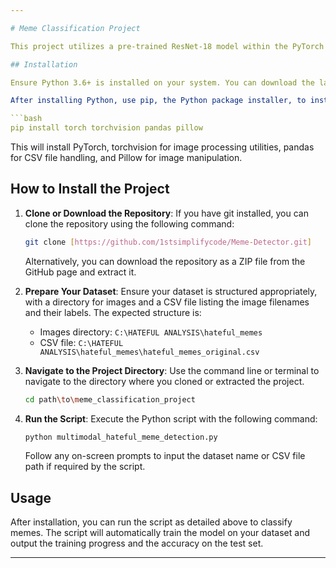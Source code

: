 ```yaml
---

# Meme Classification Project

This project utilizes a pre-trained ResNet-18 model within the PyTorch framework to classify memes into "harmful" or "not harmful" categories.

## Installation

Ensure Python 3.6+ is installed on your system. You can download the latest version of Python from [python.org](https://www.python.org/).

After installing Python, use pip, the Python package installer, to install the necessary libraries. Open your command line or terminal and run:

```bash
pip install torch torchvision pandas pillow
```

This will install PyTorch, torchvision for image processing utilities, pandas for CSV file handling, and Pillow for image manipulation.

## How to Install the Project

1. **Clone or Download the Repository**: If you have git installed, you can clone the repository using the following command:

    ```bash
    git clone [https://github.com/1stsimplifycode/Meme-Detector.git]
    ```

    Alternatively, you can download the repository as a ZIP file from the GitHub page and extract it.

2. **Prepare Your Dataset**: Ensure your dataset is structured appropriately, with a directory for images and a CSV file listing the image filenames and their labels. The expected structure is:

    - Images directory: `C:\HATEFUL ANALYSIS\hateful_memes`
    - CSV file: `C:\HATEFUL ANALYSIS\hateful_memes\hateful_memes_original.csv`

3. **Navigate to the Project Directory**: Use the command line or terminal to navigate to the directory where you cloned or extracted the project.

    ```bash
    cd path\to\meme_classification_project
    ```

4. **Run the Script**: Execute the Python script with the following command:

    ```bash
    python multimodal_hateful_meme_detection.py
    ```

    Follow any on-screen prompts to input the dataset name or CSV file path if required by the script.

## Usage

After installation, you can run the script as detailed above to classify memes. The script will automatically train the model on your dataset and output the training progress and the accuracy on the test set.

---
```

